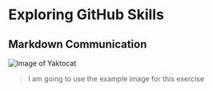 # Exploring GitHub Skills
## Markdown Communication

![Image of Yaktocat](https://octodex.github.com/images/yaktocat.png)
> I am going to use the example image for this exercise
